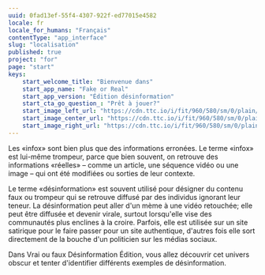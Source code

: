 ```yaml
---
uuid: 0fad13ef-55f4-4307-922f-ed77015e4582
locale: fr
locale_for_humans: "Français"
contentType: "app_interface"
slug: "localisation"
published: true
project: "for"
page: "start"
keys:
    start_welcome_title: "Bienvenue dans"
    start_app_name: "Fake or Real"
    start_app_version: "Édition désinformation"
    start_cta_go_question_: "Prêt à jouer?"
    start_image_left_url: "https://cdn.ttc.io/i/fit/960/580/sm/0/plain/fake-or-real-news-edition/1.jpg"
    start_image_center_url: "https://cdn.ttc.io/i/fit/960/580/sm/0/plain/fake-or-real-news-edition/2.jpg"
    start_image_right_url: "https://cdn.ttc.io/i/fit/960/580/sm/0/plain/fake-or-real-news-edition/3.jpg"
---
```


Les «infox» sont bien plus que des informations erronées. Le terme «infox» est lui-même trompeur, parce que bien souvent, on retrouve des informations «réelles» – comme un article, une séquence vidéo ou une image – qui ont été modifiées ou sorties de leur contexte.

Le terme «désinformation» est souvent utilisé pour désigner du contenu faux ou trompeur qui se retrouve diffusé par des individus ignorant leur teneur. La désinformation peut aller d'un mème à une vidéo retouchée; elle peut être diffusée et devenir virale, surtout lorsqu'elle vise des communautés plus enclines à la croire. Parfois, elle est utilisée sur un site satirique pour le faire passer pour un site authentique, d'autres fois elle sort directement de la bouche d'un politicien sur les médias sociaux.

Dans Vrai ou faux Désinformation Édition, vous allez découvrir cet univers obscur et tenter d'identifier différents exemples de désinformation.
